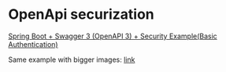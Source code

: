 # OpenApi securization

[Spring Boot + Swagger 3 (OpenAPI 3) + Security Example(Basic Authentication)](https://dzone.com/articles/spring-boot-swagger-3-openapi-3-security-exampleba)

Same example with bigger images: [link](https://www.javainuse.com/spring/boot_swaggersec)